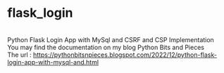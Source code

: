 # flask_login
<br>Python Flask Login App with MySql and CSRF and CSP Implementation
<br>You may find the documentation on my blog Python Bits and Pieces
<br>The url : https://pythonbitsnpieces.blogspot.com/2022/12/python-flask-login-app-with-mysql-and.html
